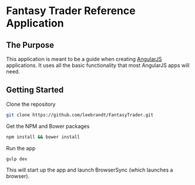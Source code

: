 # Fantasy Trader Reference Application

## The Purpose
This application is meant to be a guide when creating [AngularJS](http://angularjs.org) applications. It uses all the basic functionality that most AngularJS apps will need.

## Getting Started
Clone the repository

```bash
git clone https://github.com/leebrandt/FantasyTrader.git
```

Get the NPM and Bower packages

```bash
npm install && bower install
```

Run the app

```bash
gulp dev
```

This will start up the app and launch BrowserSync (which launches a browser).